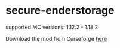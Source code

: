 # secure-enderstorage
supported MC versions: 1.12.2 - 1.18.2

Download the mod from Curseforge [here](https://www.curseforge.com/minecraft/mc-mods/secure-enderstorage)
